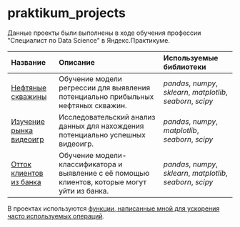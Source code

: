# praktikum_projects
Данные проекты были выполнены в ходе обучения профессии "Специалист по Data Science" в Яндекс.Практикуме.

| Название | Описание | Используемые библиотеки | 
| :------- | :------- | :---------------------- |
| [Нефтяные скважины](oil) | Обучение модели регрессии для выявления потенциально прибыльных нефтяных скважин. | *pandas*, *numpy*, *sklearn*, *matplotlib*, *seaborn*, *scipy* |
| [Изучение рынка видеоигр](gamedev) | Исследовательский анализ данных для нахождения потенциально успешных видеоигр. | *pandas*, *numpy*, *matplotlib*, *seaborn*, *scipy* |
| [Отток клиентов из банка](churn) | Обучение модели-классификатора и выявление с её помощью клиентов, которые могут уйти из банка. | *pandas*, *numpy*, *sklearn*, *matplotlib*, *seaborn*, *scipy* |

В проектах используются [функции, написанные мной для ускорения часто используемых операций](https://github.com/IvanRychkov/helpers).